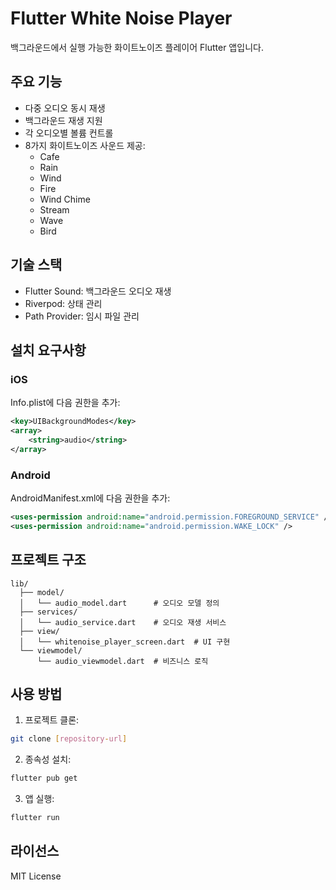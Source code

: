 # Flutter White Noise Player

백그라운드에서 실행 가능한 화이트노이즈 플레이어 Flutter 앱입니다.

## 주요 기능

- 다중 오디오 동시 재생
- 백그라운드 재생 지원
- 각 오디오별 볼륨 컨트롤
- 8가지 화이트노이즈 사운드 제공:
  - Cafe
  - Rain
  - Wind
  - Fire
  - Wind Chime
  - Stream
  - Wave
  - Bird

## 기술 스택

- Flutter Sound: 백그라운드 오디오 재생
- Riverpod: 상태 관리
- Path Provider: 임시 파일 관리

## 설치 요구사항

### iOS

Info.plist에 다음 권한을 추가:

```xml
<key>UIBackgroundModes</key>
<array>
    <string>audio</string>
</array>
```

### Android

AndroidManifest.xml에 다음 권한을 추가:

```xml
<uses-permission android:name="android.permission.FOREGROUND_SERVICE" />
<uses-permission android:name="android.permission.WAKE_LOCK" />
```

## 프로젝트 구조

```
lib/
  ├── model/
  │   └── audio_model.dart      # 오디오 모델 정의
  ├── services/
  │   └── audio_service.dart    # 오디오 재생 서비스
  ├── view/
  │   └── whitenoise_player_screen.dart  # UI 구현
  └── viewmodel/
      └── audio_viewmodel.dart  # 비즈니스 로직
```

## 사용 방법

1. 프로젝트 클론:

```bash
git clone [repository-url]
```

2. 종속성 설치:

```bash
flutter pub get
```

3. 앱 실행:

```bash
flutter run
```

## 라이선스

MIT License
